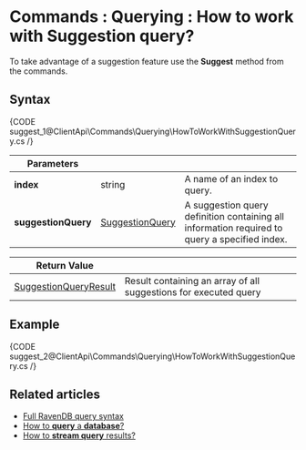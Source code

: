 # Commands : Querying : How to work with Suggestion query?

To take advantage of a suggestion feature use the **Suggest** method from the commands.

## Syntax

{CODE suggest_1@ClientApi\Commands\Querying\HowToWorkWithSuggestionQuery.cs /}

| Parameters | | |
| ------------- | ------------- | ----- |
| **index** | string | A name of an index to query. |
| **suggestionQuery** | [SuggestionQuery](../../../glossary/client-api/querying/suggestion-query) | A suggestion query definition containing all information required to query a specified index. |

| Return Value | |
| ------------- | ----- |
| [SuggestionQueryResult]() | Result containing an array of all suggestions for executed query |

## Example

{CODE suggest_2@ClientApi\Commands\Querying\HowToWorkWithSuggestionQuery.cs /}

## Related articles

- [Full RavenDB query syntax](../../../indexes/full-query-syntax)   
- [How to **query** a **database**?](../../../client-api/commands/querying/how-to-query-a-database)   
- [How to **stream query** results?](../../../client-api/commands/querying/how-to-stream-query-results)   
